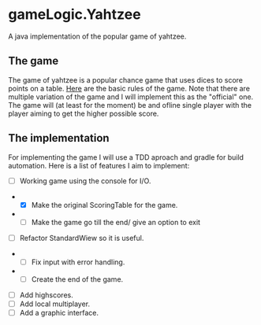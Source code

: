 # gameLogic.Yahtzee
A java implementation of the popular game of yahtzee.

## The game

The game of yahtzee is a popular chance game that uses dices to score points on a table.
[Here](https://en.wikipedia.org/wiki/gameLogic.Yahtzee) are the basic rules of the game. Note that there are multiple variation of the game and I will implement this as the "official" one.
The game will (at least for the moment) be and ofline single player with the player aiming to get the higher possible score.

## The implementation

For implementing the game I will use a TDD aproach and gradle for build automation.
Here is a list of features I aim to implement:

- [ ] Working game using the console for I/O.
- -[x] Make the original ScoringTable for the game.
- -[ ] Make the game go till the end/ give an option to exit
- [ ] Refactor StandardWiew so it is useful.
- -[ ] Fix input with error handling.
- -[ ] Create the end of the game.
- [ ] Add highscores.
- [ ] Add local multiplayer.
- [ ] Add a graphic interface.
